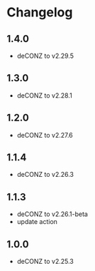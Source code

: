 # Changelog

## 1.4.0

- deCONZ to v2.29.5

## 1.3.0

- deCONZ to v2.28.1

## 1.2.0

- deCONZ to v2.27.6

## 1.1.4

- deCONZ to v2.26.3

## 1.1.3

- deCONZ to v2.26.1-beta
- update action

## 1.0.0

- deCONZ to v2.25.3


